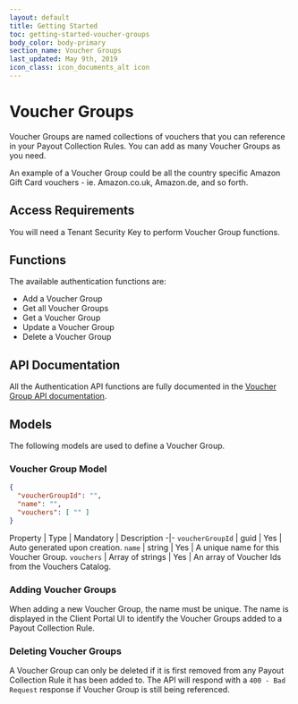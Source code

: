 ```yaml
---
layout: default
title: Getting Started
toc: getting-started-voucher-groups
body_color: body-primary
section_name: Voucher Groups
last_updated: May 9th, 2019
icon_class: icon_documents_alt icon
---
```

# Voucher Groups
Voucher Groups are named collections of vouchers that you can reference in your Payout Collection Rules. You can add as many Voucher Groups as you need. 

An example of a Voucher Group could be all the country specific Amazon Gift Card vouchers - ie. Amazon.co.uk, Amazon.de, and so forth.

## Access Requirements
You will need a Tenant Security Key to perform Voucher Group functions.

## Functions
The available authentication functions are:

- Add a Voucher Group
- Get all Voucher Groups
- Get a Voucher Group
- Update a Voucher Group
- Delete a Voucher Group

## API Documentation
All the Authentication API functions are fully documented in the [Voucher Group API documentation](https://api-docs.imbursepayments.com/?version=latest#f6bf99b9-ca03-47b5-a667-8e1a5a625b0e).

## Models
The following models are used to define a Voucher Group.

### Voucher Group Model
```json
{
  "voucherGroupId": "",
  "name": "",
  "vouchers": [ "" ]
}

```

Property | Type | Mandatory | Description
-|-
`voucherGroupId` | guid | Yes | Auto generated upon creation.
`name` | string | Yes | A unique name for this Voucher Group.
`vouchers` | Array of strings | Yes | An array of Voucher Ids from the Vouchers Catalog.

### Adding Voucher Groups
When adding a new Voucher Group, the name must be unique. The name is displayed in the Client Portal UI to identify the Voucher Groups added to a Payout Collection Rule.

### Deleting Voucher Groups
A Voucher Group can only be deleted if it is first removed from any Payout Collection Rule it has been added to. The API will respond with a `400 - Bad Request` response if Voucher Group is still being referenced.

